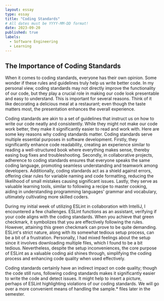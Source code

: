 ```yaml
---
layout: essay
type: essay
title: "Coding Standards"
# All dates must be YYYY-MM-DD format!
date: 2023-09-20
published: true
labels:
  - Software Engineering
  - Learning
---
```


## The Importance of Coding Standards

When it comes to coding standards, everyone has their own opinion. Some wonder if these rules and guidelines truly help us write better code. In my personal view, coding standards may not directly improve the functionality of our code, but they play a crucial role in making our code look presentable and easy to understand. This is important for several reasons. Think of it like decorating a delicious meal at a restaurant; even though the taste matters most, the presentation enhances the overall experience.

Coding standards are akin to a set of guidelines that instruct us on how to write our code neatly and consistently. While they might not make our code work better, they make it significantly easier to read and work with. Here are some key reasons why coding standards matter. Coding standards serve multiple essential purposes in software development. Firstly, they significantly enhance code readability, creating an experience similar to reading a well-structured book where everything makes sense, thereby easing bug fixes and troubleshooting. Secondly, in collaborative projects, adherence to coding standards ensures that everyone speaks the same coding language, promoting seamless understanding and teamwork among developers. Additionally, coding standards act as a shield against errors, offering clear rules for variable naming and code formatting, reducing the likelihood of small mistakes causing significant issues. Lastly, they serve as valuable learning tools, similar to following a recipe to master cooking, aiding in understanding programming languages' grammar and vocabulary, ultimately cultivating more skilled coders.

During my initial week of utilizing ESLint in collaboration with IntelliJ, I encountered a few challenges. ESLint functions as an assistant, verifying if your code aligns with the coding standards. When you achieve that green checkmark, it symbolizes that you are effectively following the rules. However, attaining this green checkmark can prove to be quite demanding. ESLint's strict nature, along with its somewhat tedious setup process, can be a bit of a frustration. Personally, I had mixed feelings about the setup since it involves downloading multiple files, which I found to be a bit tedious. Nevertheless, despite the setup inconveniences, the core purpose of ESLint as a valuable coding aid shines through, simplifying the coding process and enhancing code quality when used effectively.

Coding standards certainly have an indirect impact on code quality; though the code still runs, following coding standards makes it significantly easier to write the code and detect issues. It might help to insert a picture, perhaps of ESLint highlighting violations of our coding standards. We will go over a more convenient means of handling the sample.* files later in the semester.






